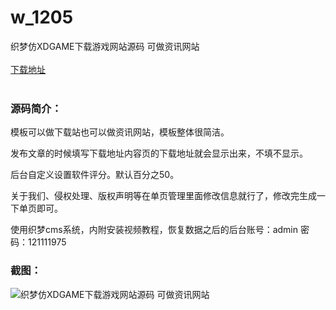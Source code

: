 # w_1205
织梦仿XDGAME下载游戏网站源码 可做资讯网站
<br/></br>
[下载地址](https://www.uuid2.com/1205.html "下载地址")
<br/></br>
<h3>源码简介：</h3>
<p>模板可以做下载站也可以做资讯网站，模板整体很简洁。<p>
<p>发布文章的时候填写下载地址内容页的下载地址就会显示出来，不填不显示。<p>
<p>后台自定义设置软件评分。默认百分之50。<p>
<p>关于我们、侵权处理、版权声明等在单页管理里面修改信息就行了，修改完生成一下单页即可。<p>
<p>使用织梦cms系统，内附安装视频教程，恢复数据之后的后台账号：admin 密码：121111975<p>
<h3>截图：</h3>
<img src="https://www.uuid2.com/wp-content/uploads/img/202107/b3c1751666.png" alt="织梦仿XDGAME下载游戏网站源码 可做资讯网站">
